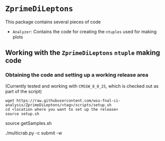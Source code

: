 # `ZprimeDiLeptons`
This package contains several pieces of code
* `Analyzer`: Contains the code for creating the `ntuples` used for making plots

## Working with the `ZprimeDiLeptons` `ntuple` making code

### Obtaining the code and setting up a working release area
(Currently tested and working with `CMSSW_8_0_25`, which is checked out as part of the script)
```
wget https://raw.githubusercontent.com/wsu-fnal-ci-analysis/ZprimeDiLeptons/<tag>/scripts/setup.sh
cd <location where you want to set up the release>
source setup.sh
```
source getSamples.sh

./multicrab.py -c submit -w <sample description e.g. Lam34-des-ll-dec15>


